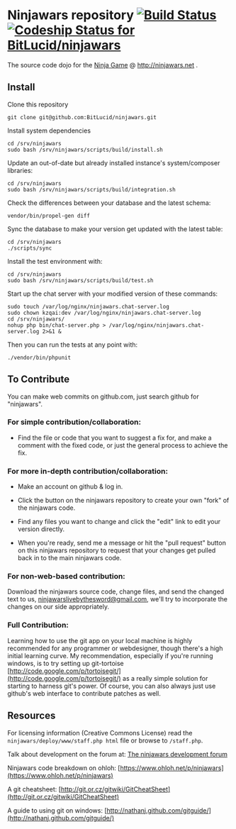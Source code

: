 # Ninjawars repository [![Build Status](https://travis-ci.org/BitLucid/ninjawars.png?branch=news)](https://travis-ci.org/BitLucid/ninjawars) [ ![Codeship Status for BitLucid/ninjawars](https://www.codeship.io/projects/7c7b3800-3608-0132-36b5-4e1d56e5e814/status)](https://www.codeship.io/projects/41292)
The source code dojo for the [Ninja Game](http://www.ninjawars.net) @ http://ninjawars.net .

## Install

Clone this repository

	git clone git@github.com:BitLucid/ninjawars.git

Install system dependencies

	cd /srv/ninjawars
	sudo bash /srv/ninjawars/scripts/build/install.sh
	
Update an out-of-date but already installed instance's system/composer libraries:

	cd /srv/ninjawars
	sudo bash /srv/ninjawars/scripts/build/integration.sh

Check the differences between your database and the latest schema:

    vendor/bin/propel-gen diff

Sync the database to make your version get updated with the latest table:

	cd /srv/ninjawars
	./scripts/sync

Install the test environment with:

	cd /srv/ninjawars
	sudo bash /srv/ninjawars/scripts/build/test.sh

Start up the chat server with your modified version of these commands:

	sudo touch /var/log/nginx/ninjawars.chat-server.log
	sudo chown kzqai:dev /var/log/nginx/ninjawars.chat-server.log
	cd /srv/ninjawars/
	nohup php bin/chat-server.php > /var/log/nginx/ninjawars.chat-server.log 2>&1 &

Then you can run the tests at any point with:

    ./vendor/bin/phpunit

## To Contribute

You can make web commits on github.com, just search github for "ninjawars".  

### For simple contribution/collaboration:

- Find the file or code that you want to suggest a fix for, and make a comment with the fixed code, or just the general process to achieve the fix.

### For more in-depth contribution/collaboration:

- Make an account on github & log in.

- Click the button on the ninjawars repository to create your own "fork" of the ninjawars code.
- Find any files you want to change and click the "edit" link to edit your version directly.
- When you're ready, send me a message or hit the "pull request" button on this ninjawars repository to request that your changes get pulled back in to the main ninjawars code.

### For non-web-based contribution:
Download the ninjawars source code, change files, and send the changed text to us, <ninjawarslivebythesword@gmail.com>, we'll try to incorporate the changes on our side appropriately.

### Full Contribution:
Learning how to use the git app on your local machine is highly recommended for any programmer or webdesigner, though there's a high initial learning curve.  My recommendation, especially if you're running windows, is to try setting up git-tortoise [http://code.google.com/p/tortoisegit/](http://code.google.com/p/tortoisegit/) as a really simple solution for starting to harness git's power.  Of course, you can also always just use github's web interface to contribute patches as well.

## Resources

For licensing information (Creative Commons License) read the `ninjawars/deploy/www/staff.php html` file or browse to `/staff.php`.

Talk about development on the forum at: 
[The ninjawars development forum](http://ninjawars.proboards.com/index.cgi?board=Devel1)

Ninjawars code breakdown on ohloh:
[https://www.ohloh.net/p/ninjawars](https://www.ohloh.net/p/ninjawars)

A git cheatsheet:
[http://git.or.cz/gitwiki/GitCheatSheet](http://git.or.cz/gitwiki/GitCheatSheet)

A guide to using git on windows:
[http://nathanj.github.com/gitguide/](http://nathanj.github.com/gitguide/)